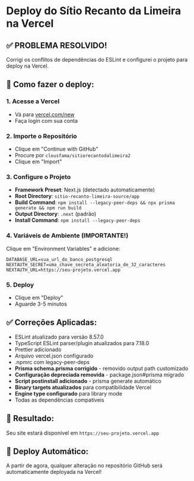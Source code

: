 
# Deploy do Sítio Recanto da Limeira na Vercel

## ✅ PROBLEMA RESOLVIDO!

Corrigi os conflitos de dependências do ESLint e configurei o projeto para deploy na Vercel.

## 🚀 Como fazer o deploy:

### 1. Acesse a Vercel
- Vá para [vercel.com/new](https://vercel.com/new)
- Faça login com sua conta

### 2. Importe o Repositório
- Clique em "Continue with GitHub" 
- Procure por `clousfama/sitiorecantodalimeira2`
- Clique em "Import"

### 3. Configure o Projeto
- **Framework Preset**: Next.js (detectado automaticamente)
- **Root Directory**: `sitio-recanto-limeira-source/app`
- **Build Command**: `npm install --legacy-peer-deps && npx prisma generate && npm run build`
- **Output Directory**: `.next` (padrão)
- **Install Command**: `npm install --legacy-peer-deps`

### 4. Variáveis de Ambiente (IMPORTANTE!)
Clique em "Environment Variables" e adicione:

```
DATABASE_URL=sua_url_do_banco_postgresql
NEXTAUTH_SECRET=uma_chave_secreta_aleatoria_de_32_caracteres
NEXTAUTH_URL=https://seu-projeto.vercel.app
```

### 5. Deploy
- Clique em "Deploy"
- Aguarde 3-5 minutos

## ✅ Correções Aplicadas:
- ESLint atualizado para versão 8.57.0
- TypeScript ESLint parser/plugin atualizados para 7.18.0
- Prettier adicionado
- Arquivo vercel.json configurado
- .npmrc com legacy-peer-deps
- **Prisma schema.prisma corrigido** - removido output path customizado
- **Configuração depreciada removida** - package.json#prisma migrado
- **Script postinstall adicionado** - prisma generate automático
- **Binary targets atualizados** para compatibilidade Vercel
- **Engine type configurado** para library mode
- Todas as dependências compatíveis

## 🎯 Resultado:
Seu site estará disponível em `https://seu-projeto.vercel.app`

## 🔄 Deploy Automático:
A partir de agora, qualquer alteração no repositório GitHub será automaticamente deployada na Vercel!
